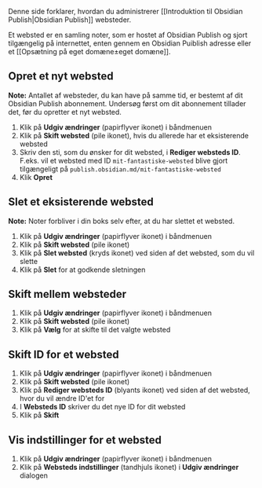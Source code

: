 Denne side forklarer, hvordan du administrerer [[Introduktion til Obsidian Publish|Obsidian Publish]] websteder.

Et websted er en samling noter, som er hostet af Obsidian Publish og sjort tilgængelig på internettet, enten gennem en Obsidian Puiblish adresse eller et [[Opsætning på eget domæne±eget domæne]].

## Opret et nyt websted

**Note:** Antallet af websteder, du kan have på samme tid, er bestemt af dit Obsidian Publish abonnement. Undersøg først om dit abonnement tillader det, før du opretter et nyt websted.

1. Klik på **Udgiv ændringer** (papirflyver ikonet) i båndmenuen
2. Klik på **Skift websted** (pile ikonet), hvis du allerede har et eksisterende websted
3. Skriv den sti, som du ønsker for dit websted, i **Rediger websteds ID**. F.eks. vil et websted med ID `mit-fantastiske-websted` blive gjort tilgængeligt på `publish.obsidian.md/mit-fantastiske-websted`
4. Klik **Opret**

## Slet et eksisterende websted

**Note:** Noter forbliver i din boks selv efter, at du har slettet et websted.

1. Klik på **Udgiv ændringer** (papirflyver ikonet) i båndmenuen
2. Klik på **Skift websted** (pile ikonet)
3. Klik på **Slet websted** (kryds ikonet) ved siden af det websted, som du vil slette
4. Klik på **Slet** for at godkende sletningen

## Skift mellem websteder

1. Klik på **Udgiv ændringer** (papirflyver ikonet) i båndmenuen
2. Klik på **Skift websted** (pile ikonet)
3. Klik på **Vælg** for at skifte til det valgte websted

## Skift ID for et websted

1. Klik på **Udgiv ændringer** (papirflyver ikonet) i båndmenuen
2. Klik på **Skift websted** (pile ikonet)
3. Klik på **Rediger websteds ID** (blyants ikonet) ved siden af det websted, hvor du vil ændre ID'et for
4. I **Websteds ID** skriver du det nye ID for dit websted
5. Klik på **Skift**

## Vis indstillinger for et websted

1. Klik på **Udgiv ændringer** (papirflyver ikonet) i båndmenuen
2. Klik på **Websteds indstillinger** (tandhjuls ikonet) i **Udgiv ændringer** dialogen
